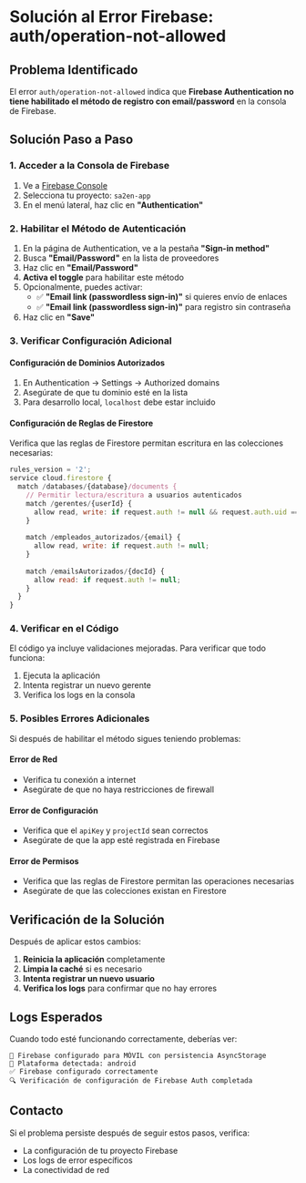 # Solución al Error Firebase: auth/operation-not-allowed

## Problema Identificado

El error `auth/operation-not-allowed` indica que **Firebase Authentication no tiene habilitado el método de registro con email/password** en la consola de Firebase.

## Solución Paso a Paso

### 1. Acceder a la Consola de Firebase

1. Ve a [Firebase Console](https://console.firebase.google.com/)
2. Selecciona tu proyecto: `sa2en-app`
3. En el menú lateral, haz clic en **"Authentication"**

### 2. Habilitar el Método de Autenticación

1. En la página de Authentication, ve a la pestaña **"Sign-in method"**
2. Busca **"Email/Password"** en la lista de proveedores
3. Haz clic en **"Email/Password"**
4. **Activa el toggle** para habilitar este método
5. Opcionalmente, puedes activar:
   - ✅ **"Email link (passwordless sign-in)"** si quieres envío de enlaces
   - ✅ **"Email link (passwordless sign-in)"** para registro sin contraseña
6. Haz clic en **"Save"**

### 3. Verificar Configuración Adicional

#### Configuración de Dominios Autorizados
1. En Authentication → Settings → Authorized domains
2. Asegúrate de que tu dominio esté en la lista
3. Para desarrollo local, `localhost` debe estar incluido

#### Configuración de Reglas de Firestore
Verifica que las reglas de Firestore permitan escritura en las colecciones necesarias:

```javascript
rules_version = '2';
service cloud.firestore {
  match /databases/{database}/documents {
    // Permitir lectura/escritura a usuarios autenticados
    match /gerentes/{userId} {
      allow read, write: if request.auth != null && request.auth.uid == userId;
    }
    
    match /empleados_autorizados/{email} {
      allow read, write: if request.auth != null;
    }
    
    match /emailsAutorizados/{docId} {
      allow read: if request.auth != null;
    }
  }
}
```

### 4. Verificar en el Código

El código ya incluye validaciones mejoradas. Para verificar que todo funciona:

1. Ejecuta la aplicación
2. Intenta registrar un nuevo gerente
3. Verifica los logs en la consola

### 5. Posibles Errores Adicionales

Si después de habilitar el método sigues teniendo problemas:

#### Error de Red
- Verifica tu conexión a internet
- Asegúrate de que no haya restricciones de firewall

#### Error de Configuración
- Verifica que el `apiKey` y `projectId` sean correctos
- Asegúrate de que la app esté registrada en Firebase

#### Error de Permisos
- Verifica que las reglas de Firestore permitan las operaciones necesarias
- Asegúrate de que las colecciones existan en Firestore

## Verificación de la Solución

Después de aplicar estos cambios:

1. **Reinicia la aplicación** completamente
2. **Limpia la caché** si es necesario
3. **Intenta registrar un nuevo usuario**
4. **Verifica los logs** para confirmar que no hay errores

## Logs Esperados

Cuando todo esté funcionando correctamente, deberías ver:

```
📱 Firebase configurado para MÓVIL con persistencia AsyncStorage
📱 Plataforma detectada: android
✅ Firebase configurado correctamente
🔍 Verificación de configuración de Firebase Auth completada
```

## Contacto

Si el problema persiste después de seguir estos pasos, verifica:
- La configuración de tu proyecto Firebase
- Los logs de error específicos
- La conectividad de red 